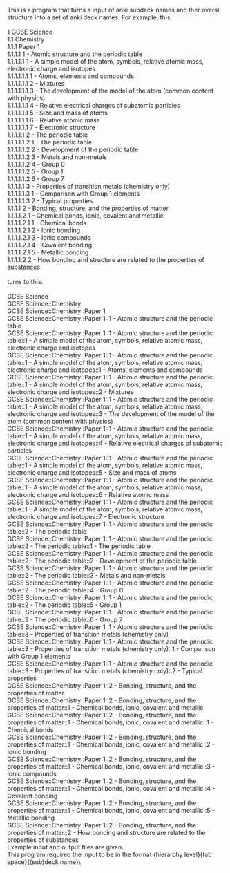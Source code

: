 This is a program that turns a input of anki subdeck names and ther overall structure into a set of anki deck names. For example, this:\
\
1	GCSE Science\
1.1	Chemistry\
1.1.1	Paper 1\
1.1.1.1	1 - Atomic structure and the periodic table\
1.1.1.1.1	1 - A simple model of the atom, symbols, relative atomic mass, electronic charge and isotopes\
1.1.1.1.1.1	1 - Atoms, elements and compounds\
1.1.1.1.1.1	2 - Mixtures\
1.1.1.1.1.1	3 - The development of the model of the atom (common content with physics)\
1.1.1.1.1.1	4 - Relative electrical charges of subatomic particles\
1.1.1.1.1.1	5 - Size and mass of atoms\
1.1.1.1.1.1	6 - Relative atomic mass\
1.1.1.1.1.1	7 - Electronic structure\
1.1.1.1.1	2 - The periodic table\
1.1.1.1.1.2	1 - The periodic table\
1.1.1.1.1.2	2 - Development of the periodic table\
1.1.1.1.1.2	3 - Metals and non-metals\
1.1.1.1.1.2	4 - Group 0\
1.1.1.1.1.2	5 - Group 1\
1.1.1.1.1.2	6 - Group 7\
1.1.1.1.1	3 - Properties of transition metals (chemistry only)\
1.1.1.1.1.3	1 - Comparison with Group 1 elements\
1.1.1.1.1.3	2 - Typical properties\
1.1.1.1	2 - Bonding, structure, and the properties of matter\
1.1.1.1.2	1 - Chemical bonds, ionic, covalent and metallic\
1.1.1.1.2.1	1 - Chemical bonds\
1.1.1.1.2.1	2 - Ionic bonding\
1.1.1.1.2.1	3 - Ionic compounds\
1.1.1.1.2.1	4 - Covalent bonding\
1.1.1.1.2.1	5 - Metallic bonding\
1.1.1.1.2	2 - How bonding and structure are related to the properties of substances\
\
turns to this:\
\
GCSE Science\
GCSE Science::Chemistry\
GCSE Science::Chemistry::Paper 1\
GCSE Science::Chemistry::Paper 1::1 - Atomic structure and the periodic table\
GCSE Science::Chemistry::Paper 1::1 - Atomic structure and the periodic table::1 - A simple model of the atom, symbols, relative atomic mass, electronic charge and isotopes\
GCSE Science::Chemistry::Paper 1::1 - Atomic structure and the periodic table::1 - A simple model of the atom, symbols, relative atomic mass, electronic charge and isotopes::1 - Atoms, elements and compounds\
GCSE Science::Chemistry::Paper 1::1 - Atomic structure and the periodic table::1 - A simple model of the atom, symbols, relative atomic mass, electronic charge and isotopes::2 - Mixtures\
GCSE Science::Chemistry::Paper 1::1 - Atomic structure and the periodic table::1 - A simple model of the atom, symbols, relative atomic mass, electronic charge and isotopes::3 - The development of the model of the atom (common content with physics)\
GCSE Science::Chemistry::Paper 1::1 - Atomic structure and the periodic table::1 - A simple model of the atom, symbols, relative atomic mass, electronic charge and isotopes::4 - Relative electrical charges of subatomic particles\
GCSE Science::Chemistry::Paper 1::1 - Atomic structure and the periodic table::1 - A simple model of the atom, symbols, relative atomic mass, electronic charge and isotopes::5 - Size and mass of atoms\
GCSE Science::Chemistry::Paper 1::1 - Atomic structure and the periodic table::1 - A simple model of the atom, symbols, relative atomic mass, electronic charge and isotopes::6 - Relative atomic mass\
GCSE Science::Chemistry::Paper 1::1 - Atomic structure and the periodic table::1 - A simple model of the atom, symbols, relative atomic mass, electronic charge and isotopes::7 - Electronic structure\
GCSE Science::Chemistry::Paper 1::1 - Atomic structure and the periodic table::2 - The periodic table\
GCSE Science::Chemistry::Paper 1::1 - Atomic structure and the periodic table::2 - The periodic table::1 - The periodic table\
GCSE Science::Chemistry::Paper 1::1 - Atomic structure and the periodic table::2 - The periodic table::2 - Development of the periodic table\
GCSE Science::Chemistry::Paper 1::1 - Atomic structure and the periodic table::2 - The periodic table::3 - Metals and non-metals\
GCSE Science::Chemistry::Paper 1::1 - Atomic structure and the periodic table::2 - The periodic table::4 - Group 0\
GCSE Science::Chemistry::Paper 1::1 - Atomic structure and the periodic table::2 - The periodic table::5 - Group 1\
GCSE Science::Chemistry::Paper 1::1 - Atomic structure and the periodic table::2 - The periodic table::6 - Group 7\
GCSE Science::Chemistry::Paper 1::1 - Atomic structure and the periodic table::3 - Properties of transition metals (chemistry only)\
GCSE Science::Chemistry::Paper 1::1 - Atomic structure and the periodic table::3 - Properties of transition metals (chemistry only)::1 - Comparison with Group 1 elements\
GCSE Science::Chemistry::Paper 1::1 - Atomic structure and the periodic table::3 - Properties of transition metals (chemistry only)::2 - Typical properties\
GCSE Science::Chemistry::Paper 1::2 - Bonding, structure, and the properties of matter\
GCSE Science::Chemistry::Paper 1::2 - Bonding, structure, and the properties of matter::1 - Chemical bonds, ionic, covalent and metallic\
GCSE Science::Chemistry::Paper 1::2 - Bonding, structure, and the properties of matter::1 - Chemical bonds, ionic, covalent and metallic::1 - Chemical bonds\
GCSE Science::Chemistry::Paper 1::2 - Bonding, structure, and the properties of matter::1 - Chemical bonds, ionic, covalent and metallic::2 - Ionic bonding\
GCSE Science::Chemistry::Paper 1::2 - Bonding, structure, and the properties of matter::1 - Chemical bonds, ionic, covalent and metallic::3 - Ionic compounds\
GCSE Science::Chemistry::Paper 1::2 - Bonding, structure, and the properties of matter::1 - Chemical bonds, ionic, covalent and metallic::4 - Covalent bonding\
GCSE Science::Chemistry::Paper 1::2 - Bonding, structure, and the properties of matter::1 - Chemical bonds, ionic, covalent and metallic::5 - Metallic bonding\
GCSE Science::Chemistry::Paper 1::2 - Bonding, structure, and the properties of matter::2 - How bonding and structure are related to the properties of substances\
Example input and output files are given.\
This program required the input to be in the format {hierarchy level}{tab space}{(sub)deck name}\
